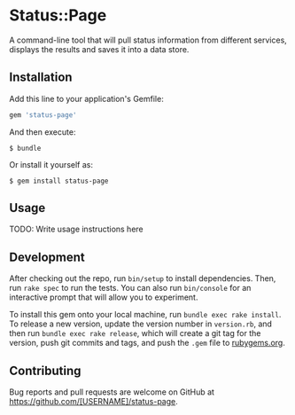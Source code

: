 # Status::Page
A command-line tool that will pull status information from different services, displays the results and saves it into a data store.

## Installation

Add this line to your application's Gemfile:

```ruby
gem 'status-page'
```

And then execute:

    $ bundle

Or install it yourself as:

    $ gem install status-page

## Usage

TODO: Write usage instructions here

## Development

After checking out the repo, run `bin/setup` to install dependencies. Then, run `rake spec` to run the tests. You can also run `bin/console` for an interactive prompt that will allow you to experiment.

To install this gem onto your local machine, run `bundle exec rake install`. To release a new version, update the version number in `version.rb`, and then run `bundle exec rake release`, which will create a git tag for the version, push git commits and tags, and push the `.gem` file to [rubygems.org](https://rubygems.org).

## Contributing

Bug reports and pull requests are welcome on GitHub at https://github.com/[USERNAME]/status-page.
